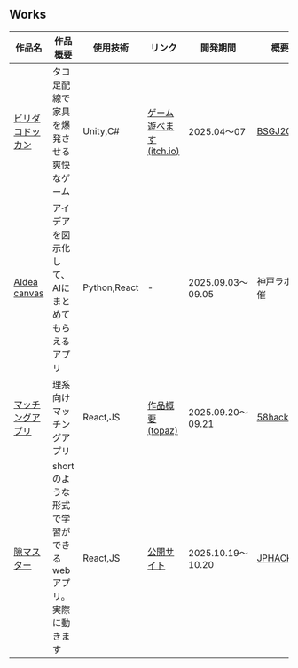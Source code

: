 ## Works
| 作品名 | 作品概要 | 使用技術 | リンク | 開発期間 | 概要 |
| ----- | ----- | ----- | ----- | ----- | ----- |
| [ビリダコドッカン](https://github.com/jaga-Nick/BSGJ_W-07) | タコ足配線で家具を爆発させる爽快なゲーム | Unity,C# | [ゲーム遊べます(itch.io)](https://bitsummit-gamejam.itch.io/spaghetti-explode) | 2025.04〜07 | [BSGJ2025](https://bitsummit-gamejam.itch.io/) |
| [AIdea canvas](https://github.com/uyuki234/KobeHackathon2025) | アイデアを図示化して、AIにまとめてもらえるアプリ | Python,React | - | 2025.09.03〜09.05 | 神戸ラボ主催 |
| [マッチングアプリ](https://github.com/hsmt-T/58hack) | 理系向けマッチングアプリ | React,JS | [作品概要(topaz)](https://topaz.dev/projects/60bd4e9822b607cafdff) | 2025.09.20〜09.21 | [58hack](https://58hackathon.connpass.com/event/362805/) |
| [隙マスター](https://github.com/jphacks/os_2519) | shortのような形式で学習ができるwebアプリ。実際に動きます | React,JS | [公開サイト](https://sukima-knowledge.web.app/) | 2025.10.19〜10.20 | [JPHACKS](https://jphacks.com/) |
